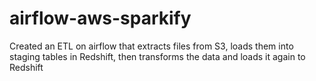 # airflow-aws-sparkify
Created an ETL on airflow that extracts files from S3, loads them into staging tables in Redshift, then transforms the data and loads it again to Redshift 
